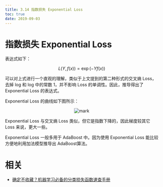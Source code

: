 ```yaml
---
title: 3.14 指数损失 Exponential Loss
toc: true
date: 2019-09-03
---
```

# 指数损失 Exponential Loss


表达式如下：

$$
L(Y, f(x)) = \exp(-Yf(x))
$$

可以对上式进行一个直观的理解，类似于上文提到的第二种形式的交叉熵 Loss，去掉 log 和 log 中的常数 1，并不影响 Loss 的单调性。因此，推导得出了 Exponential Loss 的表达式。



Exponential Loss 的曲线如下图所示：

<center>

![mark](http://images.iterate.site/blog/image/20190902/gFEnps7cI9NE.png?imageslim)


</center>


Exponential Loss 与交叉熵 Loss 类似，但它是指数下降的，因此梯度较其它 Loss 来说，更大一些。

Exponential Loss 一般多用于 AdaBoost 中。因为使用 Exponential Loss 能比较方便地利用加法模型推导出 AdaBoost算法。



# 相关

- [确定不收藏？机器学习必备的分类损失函数速查手册](https://redstonewill.com/1584/)
